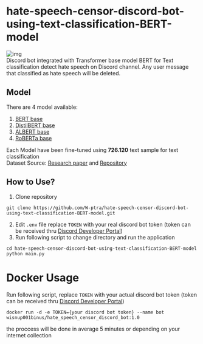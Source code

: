 # hate-speech-censor-discord-bot-using-text-classification-BERT-model
![img](https://drive.google.com/uc?export=view&id=16kJCIRHLISAEROuRtgPGk20SA78eonYG)  
Discord bot integrated with Transformer base model BERT for Text classification detect hate speech on Discord channel. Any user message that classified as hate speech will be deleted.  
## Model  
There are 4 model available:  
1. [BERT base](https://huggingface.co/wisnu001binus/hate_speech_detection_BERTbase)
2. [DistilBERT base](https://huggingface.co/wisnu001binus/hate_speech_detection_DistilBERTbase)
3. [ALBERT base](https://huggingface.co/wisnu001binus/hate_speech_detection_ALBERTbase)
4. [RoBERTa base](https://huggingface.co/wisnu001binus/hate_speech_detection_RoBERTabase)

Each Model have been fine-tuned using **726.120** text sample for text classification  
Dataset Source: [Research paper](https://www.sciencedirect.com/science/article/pii/S2352340922010356) and [Repository](https://data.mendeley.com/datasets/9sxpkmm8xn/1)
## How to Use?
1. Clone repository  
```
git clone https://github.com/W-ptra/hate-speech-censor-discord-bot-using-text-classification-BERT-model.git
```  
2. Edit ``.env`` file replace ``TOKEN`` with your real discord bot token  (token can be received thru [Discord Developer Portal](https://www.bing.com/ck/a?!&&p=ebee8242a8cac48dJmltdHM9MTcyODQzMjAwMCZpZ3VpZD0zYjI0MmFhYi0yY2U5LTZkMjktMmRhYy0zZmI4MmRlODZjODEmaW5zaWQ9NTE5NQ&ptn=3&ver=2&hsh=3&fclid=3b242aab-2ce9-6d29-2dac-3fb82de86c81&psq=discord+developer+portal&u=a1aHR0cHM6Ly9kaXNjb3JkLmNvbS9kZXZlbG9wZXJz&ntb=1))
3. Run following script to change directory and run the application
```
cd hate-speech-censor-discord-bot-using-text-classification-BERT-model
python main.py
```

# Docker Usage
Run following script, replace ``TOKEN`` with your actual discord bot token (token can be received thru [Discord Developer Portal](https://www.bing.com/ck/a?!&&p=ebee8242a8cac48dJmltdHM9MTcyODQzMjAwMCZpZ3VpZD0zYjI0MmFhYi0yY2U5LTZkMjktMmRhYy0zZmI4MmRlODZjODEmaW5zaWQ9NTE5NQ&ptn=3&ver=2&hsh=3&fclid=3b242aab-2ce9-6d29-2dac-3fb82de86c81&psq=discord+developer+portal&u=a1aHR0cHM6Ly9kaXNjb3JkLmNvbS9kZXZlbG9wZXJz&ntb=1))
```
docker run -d -e TOKEN={your discord bot token} --name bot wisnup001binus/hate_speech_censor_discord_bot:1.0
```
the proccess will be done in average 5 minutes or depending on your internet collection
